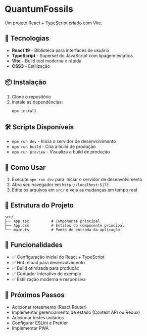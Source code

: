 # QuantumFossils

Um projeto React + TypeScript criado com Vite.

## 🚀 Tecnologias

- **React 19** - Biblioteca para interfaces de usuário
- **TypeScript** - Superset do JavaScript com tipagem estática
- **Vite** - Build tool moderna e rápida
- **CSS3** - Estilização

## 📦 Instalação

1. Clone o repositório
2. Instale as dependências:
   ```bash
   npm install
   ```

## 🛠️ Scripts Disponíveis

- `npm run dev` - Inicia o servidor de desenvolvimento
- `npm run build` - Cria a build de produção
- `npm run preview` - Visualiza a build de produção

## 🎯 Como Usar

1. Execute `npm run dev` para iniciar o servidor de desenvolvimento
2. Abra seu navegador em `http://localhost:5173`
3. Edite os arquivos em `src/` e veja as mudanças em tempo real

## 📁 Estrutura do Projeto

```
src/
├── App.tsx          # Componente principal
├── App.css          # Estilos do componente principal
└── main.ts          # Ponto de entrada da aplicação
```

## 🎨 Funcionalidades

- ✅ Configuração inicial do React + TypeScript
- ✅ Hot reload para desenvolvimento
- ✅ Build otimizada para produção
- ✅ Contador interativo de exemplo
- ✅ Estilização moderna e responsiva

## 📝 Próximos Passos

- Adicionar roteamento (React Router)
- Implementar gerenciamento de estado (Context API ou Redux)
- Adicionar testes unitários
- Configurar ESLint e Prettier
- Implementar PWA
